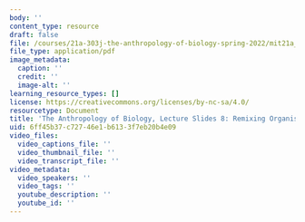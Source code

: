 ```yaml
---
body: ''
content_type: resource
draft: false
file: /courses/21a-303j-the-anthropology-of-biology-spring-2022/mit21a_303js22_lec8.pdf
file_type: application/pdf
image_metadata:
  caption: ''
  credit: ''
  image-alt: ''
learning_resource_types: []
license: https://creativecommons.org/licenses/by-nc-sa/4.0/
resourcetype: Document
title: 'The Anthropology of Biology, Lecture Slides 8: Remixing Organisms'
uid: 6ff45b37-c727-46e1-b613-3f7eb20b4e09
video_files:
  video_captions_file: ''
  video_thumbnail_file: ''
  video_transcript_file: ''
video_metadata:
  video_speakers: ''
  video_tags: ''
  youtube_description: ''
  youtube_id: ''
---
```

